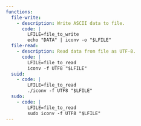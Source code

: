 ```yaml
---
functions:
  file-write:
    - description: Write ASCII data to file.
      code: |
        LFILE=file_to_write
        echo "DATA" | iconv -o "$LFILE"
  file-read:
    - description: Read data from file as UTF-8.
      code: |
        LFILE=file_to_read
        iconv -f UTF8 "$LFILE"
  suid:
    - code: |
        LFILE=file_to_read
        ./iconv -f UTF8 "$LFILE"
  sudo:
    - code: |
        LFILE=file_to_read
        sudo iconv -f UTF8 "$LFILE"
---
```

